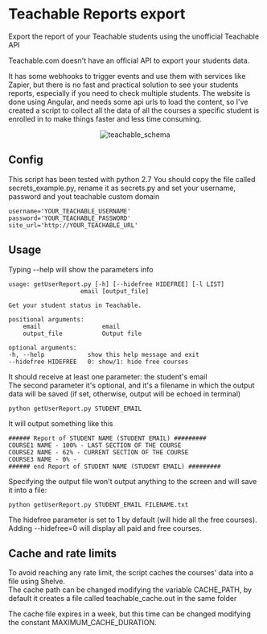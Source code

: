 # Teachable Reports export
Export the report of your Teachable students using the unofficial Teachable API

Teachable.com doesn't have an official API to export your students data.   

It has some webhooks to trigger events and use them with services like Zapier, but there is no fast and practical solution to see your students reports, especially if you need to check multiple students.
The website is done using Angular, and needs some api urls to load the content, so I've created a script to collect all the data of all the courses a specific student is enrolled in to make things faster and less time consuming.

<p align="center">
    <img src="http://i.imgur.com/WpLZ9ce.png" alt="teachable_schema">
</p>

## Config
This script has been tested with python 2.7
You should copy the file called secrets_example.py, rename it as secrets.py and set your username, password and yout teachable custom domain

    username='YOUR_TEACHABLE_USERNAME'
    password='YOUR_TEACHABLE_PASSWORD'
    site_url='http://YOUR_TEACHABLE_URL'


## Usage

Typing --help will show the parameters info

    usage: getUserReport.py [-h] [--hidefree HIDEFREE] [-l LIST]
                        email [output_file]

    Get your student status in Teachable.

    positional arguments:
        email                 email
        output_file           Output file

    optional arguments:
    -h, --help            show this help message and exit
    --hidefree HIDEFREE   0: show/1: hide free courses
    
    
It should receive at least one parameter: the student's email  
The second parameter it's optional, and it's a filename in which the output data will be saved (if set, otherwise,
output will be echoed in terminal)

    python getUserReport.py STUDENT_EMAIL

It will output something like this

    ###### Report of STUDENT NAME (STUDENT EMAIL) #########
    COURSE1 NAME - 100% - LAST SECTION OF THE COURSE
    COURSE2 NAME - 62% - CURRENT SECTION OF THE COURSE
    COURSE3 NAME - 0% -
    ###### end Report of STUDENT NAME (STUDENT EMAIL) #########

Specifying the output file won't output anything to the screen and will save it into a file:

    python getUserReport.py STUDENT_EMAIL FILENAME.txt
    
The hidefree parameter is set to 1 by default (will hide all the free courses).
Adding --hidefree=0 will display all paid and free courses.

## Cache and rate limits
To avoid reaching any rate limit, the script caches the courses' data into a file using Shelve.  
The cache path can be changed modifying the variable CACHE_PATH, by default it creates a file called teachable_cache.out in the same folder

The cache file expires in a week, but this time can be changed modifying the constant MAXIMUM_CACHE_DURATION.

